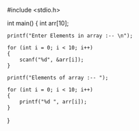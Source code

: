
#include <stdio.h>

int main()
{
    int arr[10];

    printf("Enter Elements in array :-- \n");

    for (int i = 0; i < 10; i++)
    {
        scanf("%d", &arr[i]);
    }

    printf("Elements of array :-- ");

    for (int i = 0; i < 10; i++)
    {
        printf("%d ", arr[i]);
    }
}
